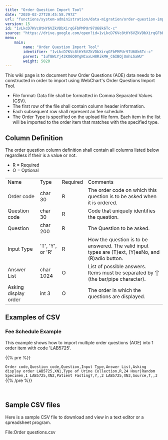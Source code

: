 ```yaml
---
title: "Order Question Import Tool"
date: "2020-02-27T20:45:58.797Z"
url: "functions/system-administration/data-migration/order-question-import-tool.html"
version: 15
id: "1vLkcD7KVc8tHY6VZkVDbXirqGFbPMPUr97U68k6Tc-c"
source: "https://drive.google.com/open?id=1vLkcD7KVc8tHY6VZkVDbXirqGFbPMPUr97U68k6Tc-c"
menu:
    main:
        name: "Order Question Import Tool"
        identifier: "1vLkcD7KVc8tHY6VZkVDbXirqGFbPMPUr97U68k6Tc-c"
        parent: "1uT8WLYj42KO6Q0YgNCoxLH8RikMH_C6IBQjUmhLSaWU"
        weight: 5020
---
```

This wiki page is to document how Order Questions (AOE) data needs to be constructed in order to import using WebChart's Order Questions Import Tool.

* File format: Data file shall be formatted in Comma Separated Values (CSV).
* The first row of the file shall contain column header information.
* Each subsequent row shall represent an fee schedule.
* The Order Type is specified on the upload file form. Each item in the list will be imported to the order item that matches with the specified type.

## Column Definition

The order question column definition shall contain all columns listed below regardless if their is a value or not.

* R = Required
* O = Optional

<table>
  <tr>
    <td>Name</td>
    <td>Type</td>
    <td>Required</td>
    <td>Comments</td>
  </tr>
  <tr>
    <td>Order code</td>
    <td>char 30</td>
    <td>R</td>
    <td>The order code on which this question is to be asked when it is ordered.</td>
  </tr>
  <tr>
    <td>Question code</td>
    <td>char 30</td>
    <td>R</td>
    <td>Code that uniquely identifies the question.</td>
  </tr>
  <tr>
    <td>Question</td>
    <td>char 200</td>
    <td>R</td>
    <td>The Question to be asked.</td>
  </tr>
  <tr>
    <td>Input Type</td>
    <td>'T', 'Y', or 'R'</td>
    <td>R</td>
    <td>How the question is to be answered. The valid input types are (T)ext, (Y)esNo, and (R)adio button.</td>
  </tr>
  <tr>
    <td>Answer List</td>
    <td>char 1024</td>
    <td>O</td>
    <td>List of possible answers. Items must be separated by '|' (the bar/pipe character).</td>
  </tr>
  <tr>
    <td>Asking display order</td>
    <td>int 3</td>
    <td>O</td>
    <td>The order in which the questions are displayed.</td>
  </tr>
</table>

## Examples of CSV

### Fee Schedule Example

This example shows how to import multiple order questions (AOE) into 1 order item with code 'LAB5725'.



{{% pre %}}

` Order code,Question code,Question,Input Type,Answer List,Asking display order LAB5725,XN1,Type of Urine Collection,R,24 Hour|Random Specimen,1 LAB5725,XN2,Patient Fasting?,Y,,2 LAB5725,XN3,Source,T,,3 
`
{{% /pre %}}


` 
`
## Sample CSV files

Here is a sample CSV file to download and view in a text editor or a spreadsheet program.

File:Order questions.csv

